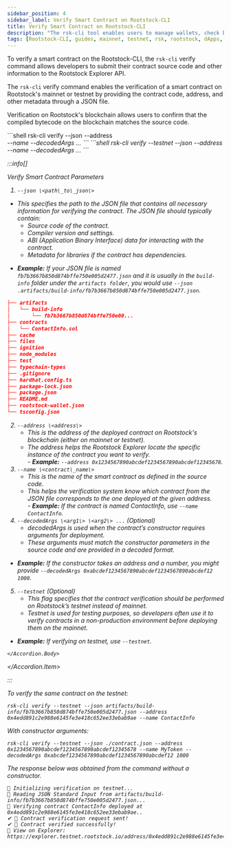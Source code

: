 ```yaml
---
sidebar_position: 4
sidebar_label: Verify Smart Contract on Rootstock-CLI
title: Verify Smart Contract on Rootstock-CLI  
description: "The rsk-cli tool enables users to manage wallets, check balances, send transactions, verify smart contracts and interact with smart contracts on the Rootstock blockchain - a Bitcoin sidechain designed for smart contracts. It supports both mainnet and testnet environments." 
tags: [Rootstock-CLI, guides, mainnet, testnet, rsk, rootstock, dApps, smart contracts, solidity]
---
```


To verify a smart contract on the Rootstock-CLI, the `rsk-cli` verify command allows developers to submit their contract source code and other information to the Rootstock Explorer API. 

The `rsk-cli` verify command enables the verification of a smart contract on Rootstock's mainnet or testnet by providing the contract code, address, and other metadata through a JSON file. 

Verification on Rootstock's blockchain allows users to confirm that the compiled bytecode on the blockchain matches the source code.


<Tabs>
  <TabItem value="contribute" label="Mainnet" default>
    ```shell
rsk-cli verify --json <path_to_json> --address <address> --name <contract_name> --decodedArgs <arg1> <arg2> ...
```
  </TabItem>
  <TabItem value="contest" label="Testnet">
   ```shell
rsk-cli verify --testnet --json <path_to_json> --address <address> --name <contract_name> --decodedArgs <arg1> <arg2> ...
```
  </TabItem>
 
</Tabs>

:::info[]

<Accordion>
  <Accordion.Item eventKey="0">
    <Accordion.Header as="h4">Verify Smart Contract Parameters</Accordion.Header>
    <Accordion.Body>
     
   1. `--json \<path\_to\_json\>`
   * This specifies the path to the JSON file that contains all necessary information for verifying the contract. The JSON file should typically contain:  
     * Source code of the contract.  
     * Compiler version and settings.  
     * ABI (Application Binary Interface) data for interacting with the contract.  
     * Metadata for libraries if the contract has dependencies.  

   - **Example:** If your JSON file is named `fb7b3667b850d874bffe750e005d2477.json` and it is usually in the `build-info` folder under the `artifacts folder`, you would use `--json .artifacts/build-info/fb7b3667b850d874bffe750e005d2477.json`.
  

   ```json
   ├── artifacts
   │   └── build-info
   │       └── fb7b3667b850d874bffe750e00...
   ├── contracts
   │   └── ContactInfo.sol
   ├── cache
   ├── files
   ├── ignition
   ├── node_modules
   ├── test
   ├── typechain-types
   ├── .gitignore
   ├── hardhat.config.ts
   ├── package-lock.json
   ├── package.json
   ├── README.md
   ├── rootstock-wallet.json
   └── tsconfig.json
   ```

   2. `--address \<address\>`  
      * This is the address of the deployed contract on Rootstock's blockchain (either on mainnet or testnet).  
      * The address helps the Rootstock Explorer locate the specific instance of the contract you want to verify.  
    - **Example:** `--address 0x1234567890abcdef1234567890abcdef12345678`.  
   3. `--name \<contract\_name\>`  
      * This is the name of the smart contract as defined in the source code.  
      * This helps the verification system know which contract from the JSON file corresponds to the one deployed at the given address.  
    - **Example:** If the contract is named ContactInfo, use `--name ContactInfo`.  
   4. `--decodedArgs \<arg1\> \<arg2\> ...` *(Optional)*  
      * decodedArgs is used when the contract’s constructor requires arguments for deployment.  
      * These arguments must match the constructor parameters in the source code and are provided in a decoded format.  
   - **Example:** If the constructor takes an address and a number, you might provide `--decodedArgs 0xabcdef1234567890abcdef1234567890abcdef12 1000`.  
   5. `--testnet` *(Optional)*  
      * This flag specifies that the contract verification should be performed on Rootstock’s testnet instead of mainnet.  
      * Testnet is used for testing purposes, so developers often use it to verify contracts in a non-production environment before deploying them on the mainnet.  
   - **Example:** If verifying on testnet, use `--testnet`.

    </Accordion.Body>
  </Accordion.Item>
  
</Accordion>
:::

To verify the same contract on the testnet:

```shell
rsk-cli verify --testnet --json artifacts/build-info/fb7b3667b850d874bffe750e005d2477.json --address 0x4edd891c2e988e6145fe3e418c652ee33ebab9ae --name ContactInfo    
```

With constructor arguments:

```shell
rsk-cli verify --testnet --json ./contract.json --address 0x1234567890abcdef1234567890abcdef12345678 --name MyToken --decodedArgs 0xabcdef1234567890abcdef1234567890abcdef12 1000
```

The response below was obtained from the command without a constructor.

```shell                                  
🔧 Initializing verification on testnet...
📄 Reading JSON Standard Input from artifacts/build-info/fb7b3667b850d874bffe750e005d2477.json...
🔎 Verifying contract ContactInfo deployed at 0x4edd891c2e988e6145fe3e418c652ee33ebab9ae..
✔ 🎉 Contract verification request sent!
✔ 📜 Contract verified successfully!
🔗 View on Explorer: https://explorer.testnet.rootstock.io/address/0x4edd891c2e988e6145fe3e418c652ee33ebab9ae
```
